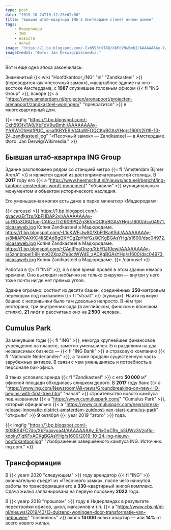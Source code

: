 ```yaml
---
type: post
date: "2019-10-24T10:12:28+02:00"
title: "Бывшая штаб-квартира ING в Амстердаме станет жилым домом"
tags:
    - Нидерланды
    - ING
    - новости
    - жильё
image: "https://1.bp.blogspot.com/-Cxh593fxTA8/XbFdV9wBmhI/AAAAAAAAy-Y/r9WrOhHdfPUC_josafKBYERIVt4taWFOQCKgBGAsYHg/s1600/2019-10-24_zandkasteel.jpg"
imageCredit: "Фото: Jan Derwig/Wikimedia."
---
```


Вот и ещё одна эпоха закончилась.

Знаменитый {{< wiki "Hoofdkantoor_ING" "nl" "Zandkasteel" >}} (переводится как «песочный замок»), масштабное здание на юго-востоке Амстердама, с **1987** служившее головным офисом {{< fl "ING Group" >}}, вскоре {{< a "https://www.amsterdam.nl/projecten/arenapoort/projecten-arenapoort/zandkasteel-woningen/" "превратится" >}} в многоквартирный дом.

<!--more-->

{{< imgfig "https://1.bp.blogspot.com/-Cxh593fxTA8/XbFdV9wBmhI/AAAAAAAAy-Y/r9WrOhHdfPUC_josafKBYERIVt4taWFOQCKgBGAsYHg/s1600/2019-10-24_zandkasteel.jpg" "«Песочный замок» — Zandkasteel — в Амстердаме. Фото: Jan Derwig/Wikimedia." >}}

## Бывшая штаб-квартира ING Group

Здание расположено рядом со станцией метро {{< fl "Amsterdam Bijmer ArenA" >}} и является одной из достопримечательностей столицы. В **2017** году его {{< a "https://www.heemschut.nl/nieuws/actueel/bericht/ing-kantoor-amsterdam-wordt-monument" "объявили" >}} муниципальным монументом и объектом исторического наследия.

Его уменьшенная копия есть даже в парке миниатюр «Мадюродам»:

{{< carousel >}}
https://1.bp.blogspot.com/-gvacwaErTzs/XbFl1DAP2yI/AAAAAAAAy-s/rROo3O6Q1uojjCARzzTh2R0BPQZg36VnQCKgBGAsYHg/s1600/dsc04971.picasaweb.jpg Копия Zandkasteel в Мадюродаме.
https://1.bp.blogspot.com/-L1uKWFjJw80/XbFl1KaKSdI/AAAAAAAAy-s/8MiAP0AXKC4IlSEAd8gQKYCgZpYhifGzQCKgBGAsYHg/s1600/dsc04972.picasaweb.jpg Копия Zandkasteel в Мадюродаме.
https://1.bp.blogspot.com/-CAnIPpaOnzg/XbFl1J10ewI/AAAAAAAAy-s/5znnbnpel1I8HmoO2XpzZfe3ctWWdE_zACKgBGAsYHg/s1600/dsc04973.picasaweb.jpg Копия Zandkasteel в Мадюродаме.
{{< /carousel >}}

Работая в {{< fl "ING" >}}, я в своё время провёл в этом здании немало времени. Оно выглядит необычно не только снаружи — внутри у него тоже почти нигде нет прямых углов.

Здание огромно: состоит из десяти башен, соединённых **350**-метровым переходом под названием {{< fl "straat" >}} («улица»). Найти нужную башню с непривычки было там довольно непросто. В нём три ресторана, три внутренних сада (в английском, финском и японском стилях), **21** лифт и рассчитано оно на **2 500** человек.

## Cumulus Park

За минувшие годы {{< fl "ING" >}}, некогда крупнейшее финансовое учреждение на планете, заметно уменьшился. Его разделили на два независимых бизнеса — {{< fl "ING Bank" >}} и страховую компанию {{< fl "Nationale Nederlanden" >}}, а также продали существенную часть зарубежных активов. В связи с чем уменьшилась и потребность в персонале бэк-офиса.

В таких условиях аренда {{< fl "Zandkasteel" >}} с его **50 000** м² офисной площади обходилась слишком дорого. В **2017** году банк {{< a "https://www.ing.com/Newsroom/All-news/Groundbreaking-on-new-HQ-begins-with-first-tree.htm" "начал" >}} строительство нового кампуса под названием {{< a "https://www.cumuluspark.com/" "Cumulus Park" >}}, который официально {{< a "https://www.cumuluspark.com/news/press-release-innovatie-district-amsterdam-zuidoost-van-start-cumulus-park" "открыли" >}} **9** октября {{< year 2019 "этого" >}} года.

{{< imgfig "https://1.bp.blogspot.com/-X08BS4FC7do/XbFxaxvoa4I/AAAAAAAAy_E/ixGqCRn_b5UWv3Vzpflg-xdoky7lqKFxACKgBGAsYHg/s1600/2019-10-24_ing-nieuw-hoofdkantoor.jpg" "Изображение завершённого кампуса ING. Источник: ing.com." >}}

## Трансформация

В {{< yearn 2020 "следующем" >}} году арендатор {{< fl "ING" >}} окончательно съедет из «Песочного замка», после чего начнутся работы по трансформации его в **330**-квартирный жилой комплекс. Сдача жилья запланирована на первую половину **2022** года.

В {{< yearp 2018 "прошлом" >}} году в Нидерландах в результате перестройки офисов, школ, магазинов и т.п. {{< a "https://www.cbs.nl/nl-nl/nieuws/2019/43/13-duizend-woningen-door-transformatie-van-gebouwen" "появилось" >}} около **13 000** новых квартир — или **14%** от всего нового жилья.